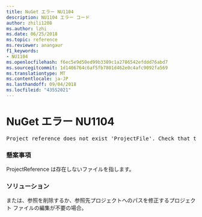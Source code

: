 ```yaml
---
title: NuGet エラー NU1104
description: NU1104 エラー コード
author: zhili1208
ms.author: lzhi
ms.date: 06/25/2018
ms.topic: reference
ms.reviewer: anangaur
f1_keywords:
- NU1104
ms.openlocfilehash: f6ec5e9d50ed99b3389c1a2786542efddd76abd7
ms.sourcegitcommit: 1d1406764c6af5fb7801d462e0c4afc9092fa569
ms.translationtype: MT
ms.contentlocale: ja-JP
ms.lasthandoff: 09/04/2018
ms.locfileid: "43552021"
---
```

# <a name="nuget-error-nu1104"></a>NuGet エラー NU1104

<pre>Project reference does not exist 'ProjectFile'. Check that the project reference is valid and that the project file exists.</pre>

### <a name="issue"></a>懸案事項
ProjectReference は存在しないファイルを指します。

### <a name="solution"></a>ソリューション
または、参照を削除するか、参照先プロジェクトへのパスを修正するプロジェクト ファイルの編集が不要の場合。